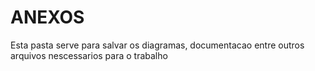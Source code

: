 # ANEXOS

Esta pasta serve para salvar os diagramas, documentacao entre outros arquivos nescessarios para o trabalho
